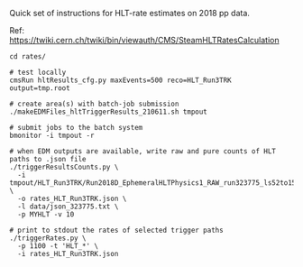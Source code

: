 Quick set of instructions for HLT-rate estimates on 2018 pp data.

Ref: https://twiki.cern.ch/twiki/bin/viewauth/CMS/SteamHLTRatesCalculation

```
cd rates/

# test locally
cmsRun hltResults_cfg.py maxEvents=500 reco=HLT_Run3TRK output=tmp.root

# create area(s) with batch-job submission
./makeEDMFiles_hltTriggerResults_210611.sh tmpout

# submit jobs to the batch system
bmonitor -i tmpout -r

# when EDM outputs are available, write raw and pure counts of HLT paths to .json file
./triggerResultsCounts.py \
  -i tmpout/HLT_Run3TRK/Run2018D_EphemeralHLTPhysics1_RAW_run323775_ls52to151/job_*/out_*.root \
  -o rates_HLT_Run3TRK.json \
  -l data/json_323775.txt \
  -p MYHLT -v 10

# print to stdout the rates of selected trigger paths
./triggerRates.py \
  -p 1100 -t 'HLT_*' \
  -i rates_HLT_Run3TRK.json
```
